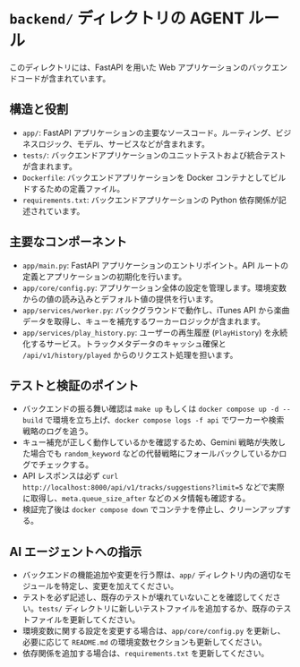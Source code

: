 # `backend/` ディレクトリの AGENT ルール

このディレクトリには、FastAPI を用いた Web アプリケーションのバックエンドコードが含まれています。

## 構造と役割

- `app/`: FastAPI アプリケーションの主要なソースコード。ルーティング、ビジネスロジック、モデル、サービスなどが含まれます。
- `tests/`: バックエンドアプリケーションのユニットテストおよび統合テストが含まれます。
- `Dockerfile`: バックエンドアプリケーションを Docker コンテナとしてビルドするための定義ファイル。
- `requirements.txt`: バックエンドアプリケーションの Python 依存関係が記述されています。

## 主要なコンポーネント

- `app/main.py`: FastAPI アプリケーションのエントリポイント。API ルートの定義とアプリケーションの初期化を行います。
- `app/core/config.py`: アプリケーション全体の設定を管理します。環境変数からの値の読み込みとデフォルト値の提供を行います。
- `app/services/worker.py`: バックグラウンドで動作し、iTunes API から楽曲データを取得し、キューを補充するワーカーロジックが含まれます。
- `app/services/play_history.py`: ユーザーの再生履歴 (`PlayHistory`) を永続化するサービス。トラックメタデータのキャッシュ確保と `/api/v1/history/played` からのリクエスト処理を担います。

## テストと検証のポイント

- バックエンドの振る舞い確認は `make up` もしくは `docker compose up -d --build` で環境を立ち上げ、`docker compose logs -f api` でワーカーや検索戦略のログを追う。
- キュー補充が正しく動作しているかを確認するため、Gemini 戦略が失敗した場合でも `random_keyword` などの代替戦略にフォールバックしているかログでチェックする。
- API レスポンスは必ず `curl http://localhost:8000/api/v1/tracks/suggestions?limit=5` などで実際に取得し、`meta.queue_size_after` などのメタ情報も確認する。
- 検証完了後は `docker compose down` でコンテナを停止し、クリーンアップする。

## AI エージェントへの指示

- バックエンドの機能追加や変更を行う際は、`app/` ディレクトリ内の適切なモジュールを特定し、変更を加えてください。
- テストを必ず記述し、既存のテストが壊れていないことを確認してください。`tests/` ディレクトリに新しいテストファイルを追加するか、既存のテストファイルを更新してください。
- 環境変数に関する設定を変更する場合は、`app/core/config.py` を更新し、必要に応じて `README.md` の環境変数セクションも更新してください。
- 依存関係を追加する場合は、`requirements.txt` を更新してください。
